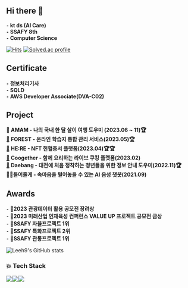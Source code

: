 


## Hi there 👋 
**`-` kt ds (AI Care)**  
**`-` SSAFY 8th**  
**`-` Computer Science**    

[![Hits](https://hits.seeyoufarm.com/api/count/incr/badge.svg?url=https%3A%2F%2Fgithub.com%2FLeeh9%2F&count_bg=%2379C83D&title_bg=%23555555&icon=&icon_color=%23E7E7E7&title=hits&edge_flat=false)](https://hits.seeyoufarm.com)
[![Solved.ac profile](http://mazassumnida.wtf/api/mini/generate_badge?boj=gusrnss)](https://solved.ac/gusrnss)

## Certificate
**`-` 정보처리기사**  
**`-` SQLD**  
**`-` AWS Developer Associate(DVA-C02)**

## Project
**🚖 AMAM - 나의 국내 한 달 살이 여행 도우미 (2023.06 ~ 11)🏆**  
**[📗](https://github.com/EDU-Forest/FOREST) FOREST - 온라인 학습지 통합 관리 서비스(2023.05)🏆**  
**[💖](https://github.com/NFT-Platform-HERE/HERE) HE:RE - NFT 헌혈증서 플랫폼(2023.04)🏆🏆**  
**[🍳](https://github.com/Leeh9/Coogether) Coogether - 함께 요리하는 라이브 쿠킹 플랫폼(2023.02)**   
**[🏡](https://github.com/Leeh9/Daebang) Daebang - 대전에 처음 정착하는 청년들을 위한 정보 안내 도우미(2022.11)🏆**  
🧑🏻‍ **들어줄게 - 속마음을 털어놓을 수 있는 AI 음성 챗봇(2021.09)**  

## Awards
**`-` 🥉2023 관광데이터 활용 공모전 장려상**    
**`-` 🥇2023 미래산업 인재육성 컨퍼런스 VALUE UP 프로젝트 공모전 금상**    
**`-` 🥇SSAFY 자율프로젝트 1위**    
**`-` 🥈SSAFY 특화프로젝트 2위**    
**`-` 🥇SSAFY 관통프로젝트 1위** 

![Leeh9's GitHub stats](https://github-readme-stats.vercel.app/api?username=Leeh9&show_icons=true&theme=dracula)

### 💥 Tech Stack 
<img src="https://img.shields.io/badge/java-007396?style=for-the-badge&logo=java&logoColor=white"><img src="https://img.shields.io/badge/springboot-6DB33F?style=for-the-badge&logo=springboot&logoColor=white"><img src="https://img.shields.io/badge/javascript-F7DF1E?style=for-the-badge&logo=javascript&logoColor=black">
</div>
